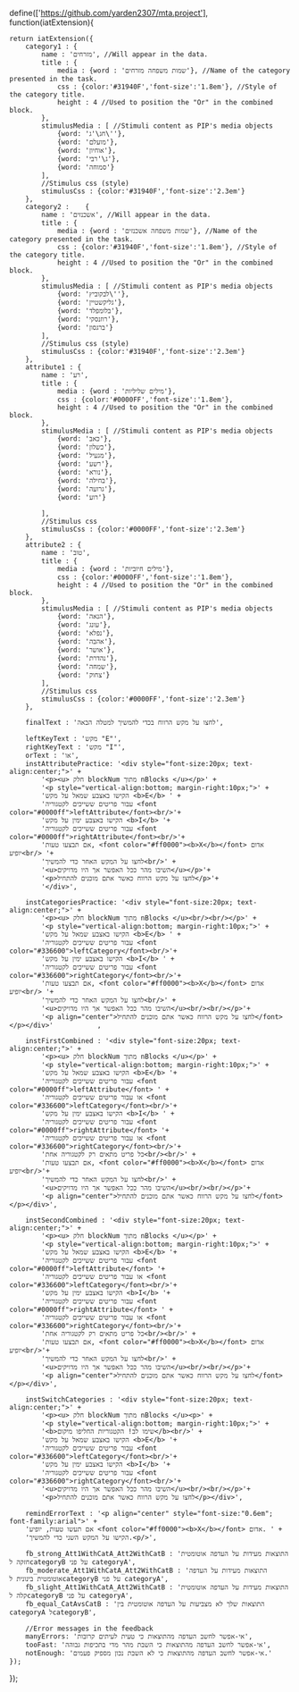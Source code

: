 define(['https://github.com/yarden2307/mta.project'], function(iatExtension){

    return iatExtension({
        category1 : {
            name : 'מזרחים', //Will appear in the data.
            title : {
                media : {word : 'שמות משפחה מזרחים'}, //Name of the category presented in the task.
                css : {color:'#31940F','font-size':'1.8em'}, //Style of the category title.
                height : 4 //Used to position the "Or" in the combined block.
            }, 
            stimulusMedia : [ //Stimuli content as PIP's media objects
                {word: 'חג\'ג\''},
                {word: 'מועלם'},
                {word: 'אוחיון'},
                {word: 'ג\'רבי'},
                {word: 'סמוחה'}
            ],
            //Stimulus css (style)
            stimulusCss : {color:'#31940F','font-size':'2.3em'}
        },    
        category2 :    {
            name : 'אשכנזים', //Will appear in the data.
            title : {
                media : {word : 'שמות משפחה אשכנזים'}, //Name of the category presented in the task.
                css : {color:'#31940F','font-size':'1.8em'}, //Style of the category title.
                height : 4 //Used to position the "Or" in the combined block.
            }, 
            stimulusMedia : [ //Stimuli content as PIP's media objects
                {word: 'לבקוביץ\''},
                {word: 'גליקשטיין'},
                {word: 'בלומפלד'},
                {word: 'רוזנסקי'},
                {word: 'ברגסון'}
            ],
            //Stimulus css (style)
            stimulusCss : {color:'#31940F','font-size':'2.3em'}
        },
        attribute1 : {
            name : 'רע',
            title : {
                media : {word : 'מילים שליליות'},
                css : {color:'#0000FF','font-size':'1.8em'},
                height : 4 //Used to position the "Or" in the combined block.
            },
            stimulusMedia : [ //Stimuli content as PIP's media objects
                {word: 'כאב'},
                {word: 'כשלון'},
                {word: 'מגעיל'},
                {word: 'רשע'},
                {word: 'נורא'},
                {word: 'בחילה'},
                {word: 'גרועה'},
                {word: 'רוע'}

            ],
            //Stimulus css
            stimulusCss : {color:'#0000FF','font-size':'2.3em'}
        },
        attribute2 : {
            name : 'טוב',
            title : {
                media : {word : 'מילים חיוביות'},
                css : {color:'#0000FF','font-size':'1.8em'},
                height : 4 //Used to position the "Or" in the combined block.
            },
            stimulusMedia : [ //Stimuli content as PIP's media objects
                {word: 'הנאה'},
                {word: 'עונג'},
                {word: 'נפלא'},
                {word: 'אהבה'},
                {word: 'אושר'},
                {word: 'נהדרת'},
                {word: 'שמחה'},
                {word: 'צחוק'}
            ],
            //Stimulus css
            stimulusCss : {color:'#0000FF','font-size':'2.3em'}
        },
        
        finalText : 'לחצו על מקש הרווח בכדי להמשיך למטלה הבאה', 			

        leftKeyText : 'מקש "E"', 
        rightKeyText : 'מקש "I"', 
        orText : 'או',			
        instAttributePractice: '<div style="font-size:20px; text-align:center;">' +
            '<p><u> חלק blockNum מתוך nBlocks </u></p>' +
			'<p style="vertical-align:bottom; margin-right:10px;">' +
            'הקישו באצבע שמאל על מקש <b>E</b> ' + 
            'עבור פריטים ששייכים לקטגוריה <font color="#0000ff">leftAttribute</font><br/>'+
            'הקישו באצבע ימין על מקש <b>I</b> '+ 
            'עבור פריטים ששייכים לקטגוריה <font color="#0000ff">rightAttribute</font><br/>'+
            'אם תבצעו טעות, <font color="#ff0000"><b>X</b></font> אדום יופיע<br/> '+
			'לחצו על המקש האחר כדי להמשיך<br/>' +
			'<u>השיבו מהר ככל האפשר אך היו מדויקים</u></p>'+
			'<p>לחצו על מקש הרווח כאשר אתם מוכנים להתחיל</p>'+
            '</div>',			

        instCategoriesPractice: '<div style="font-size:20px; text-align:center;">' +
            '<p><u> חלק blockNum מתוך nBlocks </u><br/><br/></p>' +
			'<p style="vertical-align:bottom; margin-right:10px;">' +
            'הקישו באצבע שמאל על מקש <b>E</b> ' + 
            'עבור פריטים ששייכים לקטגוריה <font color="#336600">leftCategory</font><br/>'+
            'הקישו באצבע ימין על מקש <b>I</b> ' + 
            'עבור פריטים ששייכים לקטגוריה <font color="#336600">rightCategory</font><br/>'+
            'אם תבצעו טעות, <font color="#ff0000"><b>X</b></font> אדום יופיע<br/> '+
			'לחצו על המקש האחר כדי להמשיך<br/>' +
			'<u>השיבו מהר ככל האפשר אך היו מדויקים</u><br/><br/></p>'+
			'<p align="center">לחצו על מקש הרווח כאשר אתם מוכנים להתחיל</font></p></div>'			,			

        instFirstCombined : '<div style="font-size:20px; text-align:center;">' +
            '<p><u> חלק blockNum מתוך nBlocks </u></p>' +
			'<p style="vertical-align:bottom; margin-right:10px;">' +
            'הקישו באצבע שמאל על מקש <b>E</b> '+ 
            'עבור פריטים ששייכים לקטגוריה <font color="#0000ff">leftAttribute</font> ' +
            'או עבור פריטים ששייכים לקטגוריה <font color="#336600">leftCategory</font><br/>'+
            'הקישו באצבע ימין על מקש <b>I</b> ' + 
            'עבור פריטים ששייכים לקטגוריה <font color="#0000ff">rightAttribute</font> '+
            'או עבור פריטים ששייכים לקטגוריה <font color="#336600">rightCategory</font><br/>'+
			'כל פריט מתאים רק לקטגוריה אחת<br/><br/>' +
            'אם תבצעו טעות, <font color="#ff0000"><b>X</b></font> אדום יופיע<br/>'+
			'לחצו על המקש האחר כדי להמשיך<br/>' +
			'<u>השיבו מהר ככל האפשר אך היו מדויקים</u><br/><br/></p>'+
			'<p align="center">לחצו על מקש הרווח כאשר אתם מוכנים להתחיל</font></p></div>',			
		
        instSecondCombined : '<div style="font-size:20px; text-align:center;">' +
            '<p><u> חלק blockNum מתוך nBlocks </u></p>' +
			'<p style="vertical-align:bottom; margin-right:10px;">' +
            'הקישו באצבע שמאל על מקש <b>E</b> '+ 
            'עבור פריטים ששייכים לקטגוריה <font color="#0000ff">leftAttribute</font> '+
            'או עבור פריטים ששייכים לקטגוריה <font color="#336600">leftCategory</font><br/>'+
            'הקישו באצבע ימין על מקש <b>I</b> '+ 
            'עבור פריטים ששייכים לקטגוריה <font color="#0000ff">rightAttribute</font> ' +
            'או עבור פריטים ששייכים לקטגוריה <font color="#336600">rightCategory</font><br/>'+
			'כל פריט מתאים רק לקטגוריה אחת<br/><br/>' +
            'אם תבצעו טעות, <font color="#ff0000"><b>X</b></font> אדום יופיע<br/>'+
			'לחצו על המקש האחר כדי להמשיך<br/>' +
			'<u>השיבו מהר ככל האפשר אך היו מדויקים</u><br/><br/></p>'+
			'<p align="center">לחצו על מקש הרווח כאשר אתם מוכנים להתחיל</font></p></div>',
	
        instSwitchCategories : '<div style="font-size:20px; text-align:center;">' +
            '<p><u> חלק blockNum מתוך nBlocks </u><p>' +
			'<p style="vertical-align:bottom; margin-right:10px;">' +
			'<b>שימו לב! הקטגוריות החליפו מיקום</b><br/>' +
            'הקישו באצבע שמאל על מקש <b>E</b> '+ 
            'עבור פריטים ששייכים לקטגוריה <font color="#336600">leftCategory</font><br/>'+
            'הקישו באצבע ימין על מקש <b>I</b> '+ 
            'עבור פריטים ששייכים לקטגוריה <font color="#336600">rightCategory</font><br/>'+
			'<u>השיבו מהר ככל האפשר אך היו מדויקים</u><br/><br/></p>'+
			'<p>לחצו על מקש הרווח כאשר אתם מוכנים להתחיל</p></div>',

        remindErrorText : '<p align="center" style="font-size:"0.6em"; font-family:arial">' +
		'אם תעשו טעות, יופיע <font color="#ff0000"><b>X</b></font> אדום. ' +
		'הקישו על המקש השני כדי להמשיך.<p/>',
			
        fb_strong_Att1WithCatA_Att2WithCatB : 'התוצאות מעידות על העדפה אוטומטית חזקה לcategoryB על פני categoryA',
        fb_moderate_Att1WithCatA_Att2WithCatB : 'התוצאות מעידות על העדפה אוטומטית בינונית לcategoryB על פני categoryA',
        fb_slight_Att1WithCatA_Att2WithCatB : 'התוצאות מעידות על העדפה אוטומטית קלה לcategoryB על פני categoryA',
        fb_equal_CatAvsCatB : 'התוצאות שלך לא מצביעות על העדפה אוטומטית בין categoryA לcategoryB',

		//Error messages in the feedback
        manyErrors: 'אי-אפשר לחשב העדפה מהתוצאות כי טעית לעיתים קרובות',
        tooFast: 'אי-אפשר לחשב העדפה מהתוצאות כי השבת מהר מדי בתכיפות גבוהה',
        notEnough: 'אי-אפשר לחשב העדפה מהתוצאות כי לא השבת נכון מספיק פעמים.'
    });

});
